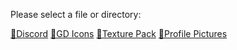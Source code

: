 Please select a file or directory:

[📁Discord](https://reper2.github.io/Downloadable-Files/md/Discord/discord)
[📁GD Icons]()
[📁Texture Pack]()
[📁Profile Pictures]()
